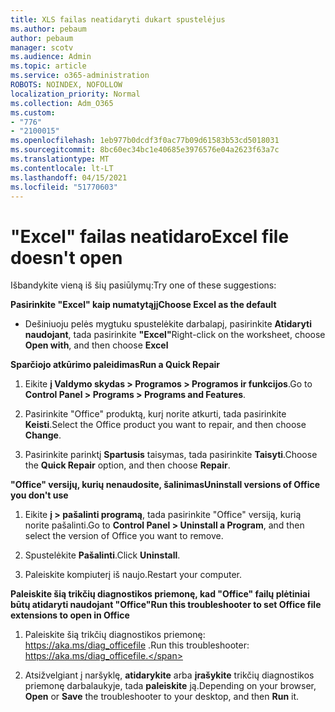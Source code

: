 ```yaml
---
title: XLS failas neatidaryti dukart spustelėjus
ms.author: pebaum
author: pebaum
manager: scotv
ms.audience: Admin
ms.topic: article
ms.service: o365-administration
ROBOTS: NOINDEX, NOFOLLOW
localization_priority: Normal
ms.collection: Adm_O365
ms.custom:
- "776"
- "2100015"
ms.openlocfilehash: 1eb977b0dcdf3f0ac77b09d61583b53cd5018031
ms.sourcegitcommit: 8bc60ec34bc1e40685e3976576e04a2623f63a7c
ms.translationtype: MT
ms.contentlocale: lt-LT
ms.lasthandoff: 04/15/2021
ms.locfileid: "51770603"
---
```

# <a name="excel-file-doesnt-open"></a><span data-ttu-id="9b09d-102">"Excel" failas neatidaro</span><span class="sxs-lookup"><span data-stu-id="9b09d-102">Excel file doesn't open</span></span>

<span data-ttu-id="9b09d-103">Išbandykite vieną iš šių pasiūlymų:</span><span class="sxs-lookup"><span data-stu-id="9b09d-103">Try one of these suggestions:</span></span>

<span data-ttu-id="9b09d-104">**Pasirinkite "Excel" kaip numatytąjį**</span><span class="sxs-lookup"><span data-stu-id="9b09d-104">**Choose Excel as the default**</span></span>

* <span data-ttu-id="9b09d-105">Dešiniuoju pelės mygtuku spustelėkite darbalapį, pasirinkite **Atidaryti naudojant**, tada pasirinkite **"Excel"**</span><span class="sxs-lookup"><span data-stu-id="9b09d-105">Right-click on the worksheet, choose **Open with**, and then choose **Excel**</span></span>

<span data-ttu-id="9b09d-106">**Sparčiojo atkūrimo paleidimas**</span><span class="sxs-lookup"><span data-stu-id="9b09d-106">**Run a Quick Repair**</span></span>

1. <span data-ttu-id="9b09d-107">Eikite **į Valdymo skydas > Programos > Programos ir funkcijos**.</span><span class="sxs-lookup"><span data-stu-id="9b09d-107">Go to **Control Panel > Programs > Programs and Features**.</span></span>

2. <span data-ttu-id="9b09d-108">Pasirinkite "Office" produktą, kurį norite atkurti, tada pasirinkite **Keisti**.</span><span class="sxs-lookup"><span data-stu-id="9b09d-108">Select the Office product you want to repair, and then choose **Change**.</span></span>

3. <span data-ttu-id="9b09d-109">Pasirinkite parinktį **Spartusis** taisymas, tada pasirinkite **Taisyti**.</span><span class="sxs-lookup"><span data-stu-id="9b09d-109">Choose the **Quick Repair** option, and then choose **Repair**.</span></span>

<span data-ttu-id="9b09d-110">**"Office" versijų, kurių nenaudosite, šalinimas**</span><span class="sxs-lookup"><span data-stu-id="9b09d-110">**Uninstall versions of Office you don't use**</span></span>

1. <span data-ttu-id="9b09d-111">Eikite **į > pašalinti programą**, tada pasirinkite "Office" versiją, kurią norite pašalinti.</span><span class="sxs-lookup"><span data-stu-id="9b09d-111">Go to **Control Panel > Uninstall a Program**, and then select the version of Office you want to remove.</span></span>

2. <span data-ttu-id="9b09d-112">Spustelėkite **Pašalinti**.</span><span class="sxs-lookup"><span data-stu-id="9b09d-112">Click **Uninstall**.</span></span>

3. <span data-ttu-id="9b09d-113">Paleiskite kompiuterį iš naujo.</span><span class="sxs-lookup"><span data-stu-id="9b09d-113">Restart your computer.</span></span>

<span data-ttu-id="9b09d-114">**Paleiskite šią trikčių diagnostikos priemonę, kad "Office" failų plėtiniai būtų atidaryti naudojant "Office"**</span><span class="sxs-lookup"><span data-stu-id="9b09d-114">**Run this troubleshooter to set Office file extensions to open in Office**</span></span>

1. <span data-ttu-id="9b09d-115">Paleiskite šią trikčių diagnostikos priemonę: https://aka.ms/diag_officefile .</span><span class="sxs-lookup"><span data-stu-id="9b09d-115">Run this troubleshooter: https://aka.ms/diag_officefile.</span></span>

2. <span data-ttu-id="9b09d-116">Atsižvelgiant į naršyklę, **atidarykite** arba **įrašykite** trikčių diagnostikos priemonę darbalaukyje, tada **paleiskite** ją.</span><span class="sxs-lookup"><span data-stu-id="9b09d-116">Depending on your browser, **Open** or **Save** the troubleshooter to your desktop, and then **Run** it.</span></span>
